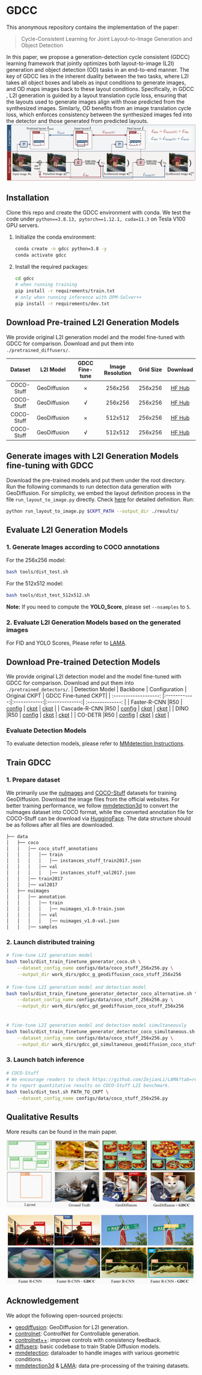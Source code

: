 # GDCC

This anonymous repository contains the implementation of the paper:

> Cycle-Consistent Learning for Joint Layout-to-Image Generation and Object Detection <br>

In this paper, we propose a generation-detection cycle consistent (GDCC) learning framework that jointly optimizes both layout-to-image (L2I) generation and object detection (OD) tasks in an end-to-end manner. The key of GDCC lies in the inherent duality between the two tasks, where L2I takes all object boxes and labels as input conditions to generate images, and OD maps images back to these layout conditions. Specifically, in GDCC , L2I generation is guided by a layout translation cycle loss, ensuring that the layouts used to generate images align with those predicted from the synthesized images. Similarly, OD benefits from an image translation cycle loss, which enforces consistency between the synthesized images fed into the detector and those generated from predicted layouts. 
![img](./images/overview.png)



## Installation

Clone this repo and create the GDCC environment with conda. We test the code under `python==3.8.13, pytorch==1.12.1, cuda=11.3` on Tesla V100 GPU servers.

1. Initialize the conda environment:

   ```bash
   conda create -n gdcc python=3.8 -y
   conda activate gdcc
   ```

2. Install the required packages:

   ```bash
   cd gdcc
   # when running training
   pip install -r requirements/train.txt
   # only when running inference with DPM-Solver++
   pip install -r requirements/dev.txt
   ```



## Download Pre-trained L2I Generation Models

We provide original L2I generation model and the model fine-tuned with GDCC for comparison. Download and put them into `./pretrained_diffusers/`.

|        Dataset        |  L2I Model   | GDCC Fine-tune | Image Resolution | Grid Size |                           Download                          |
| :-------------------: |:------------:|:--------------:| :--------------: | :-------: | :----------------------------------------------------------: |
|      COCO-Stuff       | GeoDiffusion |       ×        |     256x256      |  256x256  | [HF Hub](https://huggingface.co/KaiChen1998/geodiffusion-coco-stuff-256x256) |
|      COCO-Stuff       | GeoDiffusion |       √        |     256x256      |  256x256  | [HF Hub](https://huggingface.co/AnonymousGDCC/GeoDiffusion_256x256_GDCC/tree/main) |
|      COCO-Stuff       | GeoDiffusion |       ×        |     512x512      |  256x256  | [HF Hub](https://huggingface.co/KaiChen1998/geodiffusion-coco-stuff-512x512) |
|      COCO-Stuff       | GeoDiffusion |       √        |     512x512      |  256x256  | [HF Hub](https://huggingface.co/AnonymousGDCC/GeoDiffusion_512x512_GDCC/tree/main) |




## Generate images with L2I Generation Models fine-tuning with GDCC

Download the pre-trained models and put them under the root directory. Run the following commands to run detection data generation with GeoDiffusion. For simplicity, we embed the layout definition process in the file `run_layout_to_image.py` directly. Check [here](./run_layout_to_image.py#L75-L82) for detailed definition. Run:

```bash
python run_layout_to_image.py $CKPT_PATH --output_dir ./results/
```

## Evaluate L2I Generation Models
### 1. Generate Images according to COCO annotations
For the 256x256 model:
```bash
bash tools/dist_test.sh
```
For the 512x512 model:
```bash
bash tools/dist_test_512x512.sh
```
**Note:** If you need to compute the **YOLO_Score**, please set `--nsamples` to `5`.
### 2. Evaluate L2I Generation Models based on the generated images
For FID and YOLO Scores, Please refer to [LAMA](https://github.com/ZejianLi/LAMA/tree/main).

## Download Pre-trained Detection Models
We provide original L2I detection model and the model fine-tuned with GDCC for comparison. Download and put them into `./pretrained_detectors/`.
|        Detection Model        |  Backbone   |  Configuration   | Original CKPT | GDCC Fine-tuned CKPT|
| :-------------------: |:------------:|:------------:|:--------------:| :--------------: |
|      Faster-R-CNN     |R50           | [config](https://github.com/open-mmlab/mmdetection/blob/main/configs/faster_rcnn/faster-rcnn_r50_fpn_1x_coco.py) |       [ckpt](https://download.openxlab.org.cn/models/mmdetection/FasterR-CNN/weight/faster-rcnn_r50_fpn_1x_coco)        |     [ckpt](https://huggingface.co/AnonymousGDCC/Faster-R-CNN_r50_GDCC/tree/main)      |
|      Cascade-R-CNN    |R50           | [config](https://github.com/open-mmlab/mmdetection/blob/main/configs/cascade_rcnn/cascade-rcnn_r50_fpn_1x_coco.py) |       [ckpt](https://download.openmmlab.com/mmdetection/v2.0/cascade_rcnn/cascade_rcnn_r50_fpn_1x_coco/cascade_rcnn_r50_fpn_1x_coco_20200316-3dc56deb.pth)        |     [ckpt](https://huggingface.co/AnonymousGDCC/Cascade-R-CNN_r50_GDCC/tree/main)      |
|      DINO             |R50           | [config](https://github.com/open-mmlab/mmdetection/blob/main/configs/dino/dino-4scale_r50_8xb2-12e_coco.py) |       [ckpt](https://download.openmmlab.com/mmdetection/v3.0/dino/dino-4scale_r50_8xb2-12e_coco/dino-4scale_r50_8xb2-12e_coco_20221202_182705-55b2bba2.pth)        |     [ckpt](https://huggingface.co/AnonymousGDCC/DINO_r50_GDCC/tree/main)      | 
|      CO-DETR          |R50           | [config](https://github.com/open-mmlab/mmdetection/blob/main/projects/CO-DETR/configs/codino/co_dino_5scale_r50_lsj_8xb2_1x_coco.py) |       [ckpt](https://download.openmmlab.com/mmdetection/v3.0/codetr/co_dino_5scale_r50_lsj_8xb2_1x_coco/co_dino_5scale_r50_lsj_8xb2_1x_coco-69a72d67.pth)       |     [ckpt](https://huggingface.co/AnonymousGDCC/CO-DETR_r50_GDCC/tree/main)      |

### Evaluate Detection Models
To evaluate detection models, please refer to [MMdetection Instructions](https://github.com/open-mmlab/mmdetection/blob/main/docs/en/user_guides/test.md).

## Train GDCC

### 1. Prepare dataset

We primarily use the [nuImages](https://www.nuscenes.org/nuimages) and [COCO-Stuff](https://cocodataset.org/#home) datasets for training GeoDiffusion. Download the image files from the official websites. For better training performance, we follow [mmdetection3d](https://github.com/open-mmlab/mmdetection3d/blob/main/configs/nuimages/README.md/#introduction) to convert the nuImages dataset into COCO format, while the converted annotation file for COCO-Stuff can be download via [HuggingFace](https://huggingface.co/datasets/KaiChen1998/coco-stuff-geodiffusion). The data structure should be as follows after all files are downloaded.

```
├── data
│   ├── coco
│   │   │── coco_stuff_annotations
│   │   │   │── train
│   │   │   │   │── instances_stuff_train2017.json
│   │   │   │── val
│   │   │   │   │── instances_stuff_val2017.json
│   │   │── train2017
│   │   │── val2017
│   ├── nuimages
│   │   │── annotation
│   │   │   │── train
│   │   │   │   │── nuimages_v1.0-train.json
│   │   │   │── val
│   │   │   │   │── nuimages_v1.0-val.json
│   │   │── samples
```

### 2. Launch distributed training


```bash
# fine-tune L2I generation model
bash tools/dist_train_finetune_generator_coco.sh \
	--dataset_config_name configs/data/coco_stuff_256x256.py \
	--output_dir work_dirs/gdcc_g_geodiffusion_coco_stuff_256x256
	
# fine-tune L2I generation model and detection model
bash tools/dist_train_finetune_generator_detector_coco_alternative.sh \
	--dataset_config_name configs/data/coco_stuff_256x256.py \
	--output_dir work_dirs/gdcc_gd_geodiffusion_coco_stuff_256x256


# fine-tune L2I generation model and detection model simultaneously
bash tools/dist_train_finetune_generator_detector_coco_simultaneous.sh \
	--dataset_config_name configs/data/coco_stuff_256x256.py \
	--output_dir work_dirs/gdcc_gd_simultaneous_geodiffusion_coco_stuff_256x256
```



### 3. Launch batch inference


```bash
# COCO-Stuff
# We encourage readers to check https://github.com/ZejianLi/LAMA?tab=readme-ov-file#testing
# to report quantitative results on COCO-Stuff L2I benchmark.
bash tools/dist_test.sh PATH_TO_CKPT \
	--dataset_config_name configs/data/coco_stuff_256x256.py
```


## Qualitative Results

More results can be found in the main paper.

![img](./images/qualitative_1.PNG)

![img](./images/qualitative_2.PNG)






## Acknowledgement

We adopt the following open-sourced projects:

- [geodiffusion](https://github.com/KaiChen1998/GeoDiffusion): GeoDiffusion for L2I generation.
- [controlnet](https://github.com/lllyasviel/ControlNet): ControlNet for Controllable generation.
- [controlnet++](https://github.com/xinsir6/https://github.com/liming-ai/ControlNet_Plus_Plus): improve controls with consistency feedback.
- [diffusers](https://github.com/huggingface/diffusers/): basic codebase to train Stable Diffusion models.
- [mmdetection](https://github.com/open-mmlab/mmdetection): dataloader to handle images with various geometric conditions.
- [mmdetection3d](https://github.com/open-mmlab/mmdetection3d) & [LAMA](https://github.com/ZejianLi/LAMA): data pre-processing of the training datasets.
